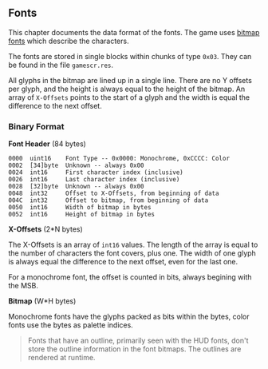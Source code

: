 ## Fonts

This chapter documents the data format of the fonts. The game uses [bitmap fonts](https://en.wikipedia.org/wiki/Computer_font#Bitmap_fonts) which describe the characters.

The fonts are stored in single blocks within chunks of type ```0x03```. They can be found in the file ```gamescr.res```.

All glyphs in the bitmap are lined up in a single line. There are no Y offsets per glyph, and the height is always equal to the height of the bitmap. An array of ```X-Offsets``` points to the start of a glyph and the width is equal the difference to the next offset.

### Binary Format

**Font Header** (84 bytes)

    0000  uint16    Font Type -- 0x0000: Monochrome, 0xCCCC: Color
    0002  [34]byte  Unknown -- always 0x00
    0024  int16     First character index (inclusive)
    0026  int16     Last character index (inclusive)
    0028  [32]byte  Unknown -- always 0x00
    0048  int32     Offset to X-Offsets, from beginning of data
    004C  int32     Offset to bitmap, from beginning of data
    0050  int16     Width of bitmap in bytes
    0052  int16     Height of bitmap in bytes

**X-Offsets** (2*N bytes)

The X-Offsets is an array of ```int16``` values. The length of the array is equal to the number of characters the font covers, plus one. The width of one glyph is always equal the difference to the next offset, even for the last one.

For a monochrome font, the offset is counted in bits, always begining with the MSB.

**Bitmap** (W*H bytes)

Monochrome fonts have the glyphs packed as bits within the bytes, color fonts use the bytes as palette indices.

> Fonts that have an outline, primarily seen with the HUD fonts, don't store the outline information in the font bitmaps. The outlines are rendered at runtime.
